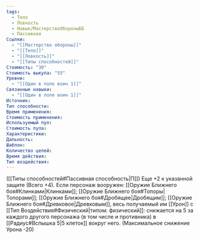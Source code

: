 ```yaml
---
tags:
  - Тело
  - Ловкость
  - Навык/МастерствоОбороныББ
  - Пассивная
Ссылки:
  - "[[Мастерство обороны]]"
  - "[[Тело]]"
  - "[[Ловкость]]"
  - "[[Типы способностей]]"
Стоимость: "30"
Стоимость выкупа: "55"
Уровни:
  - "[[Один в поле воин 1]]"
Связанные навыки:
  - "[[Один в поле воин 1]]"
Источник:
Тип способности:
Время применения:
Стоимость применения:
Используемый пул:
Стоимость пула:
Характеристики:
Дальность:
Шаблон:
Количество целей:
Время действия:
Тип воздействия:
---
```

([[Типы способностей#Пассивная способность|П]]) Еще +2 к указанной защите (Всего +4).
Если персонаж вооружен: [[Оружие Ближнего боя#Клинками|Клинками]]; [[Оружие Ближнего боя#Топоры|Топорами]]; [[Оружие Ближнего боя#Дробящее|Дробящим]]; [[Оружие Ближнего боя#Древковое|Древковым]], весь получаемый им [[Урон]] с [[Тип Воздействия#Физический|типом: физический]]: снижается на 5 за каждого другого персонажа (в том числе и противника) в [[Радиус#Вспышка 5|5 клеток]] вокруг него. (Максимальное снижение Урона -20)